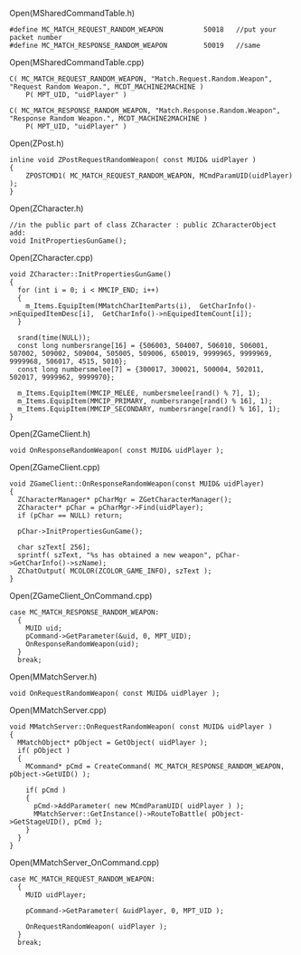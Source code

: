 Open(MSharedCommandTable.h)

    #define MC_MATCH_REQUEST_RANDOM_WEAPON			50018	//put your packet number
    #define MC_MATCH_RESPONSE_RANDOM_WEAPON			50019	//same
    
Open(MSharedCommandTable.cpp)

    C( MC_MATCH_REQUEST_RANDOM_WEAPON, "Match.Request.Random.Weapon", "Request Random Weapon.", MCDT_MACHINE2MACHINE )
        P( MPT_UID, "uidPlayer" )

    C( MC_MATCH_RESPONSE_RANDOM_WEAPON, "Match.Response.Random.Weapon", "Response Random Weapon.", MCDT_MACHINE2MACHINE )
        P( MPT_UID, "uidPlayer" )
        
Open(ZPost.h)

    inline void ZPostRequestRandomWeapon( const MUID& uidPlayer )
    {
        ZPOSTCMD1( MC_MATCH_REQUEST_RANDOM_WEAPON, MCmdParamUID(uidPlayer) );
    }
    

Open(ZCharacter.h)

    //in the public part of class ZCharacter : public ZCharacterObject add:
    void InitPropertiesGunGame();

Open(ZCharacter.cpp)


    void ZCharacter::InitPropertiesGunGame()
    {
      for (int i = 0; i < MMCIP_END; i++) 
      {
        m_Items.EquipItem(MMatchCharItemParts(i),  GetCharInfo()->nEquipedItemDesc[i],  GetCharInfo()->nEquipedItemCount[i]);
      }

      srand(time(NULL));
      const long numbersrange[16] = {506003, 504007, 506010, 506001, 507002, 509002, 509004, 505005, 509006, 650019, 9999965, 9999969, 9999968, 506017, 4515, 5010};
      const long numbersmelee[7] = {300017, 300021, 500004, 502011, 502017, 9999962, 9999970};

      m_Items.EquipItem(MMCIP_MELEE, numbersmelee[rand() % 7], 1);
      m_Items.EquipItem(MMCIP_PRIMARY, numbersrange[rand() % 16], 1);
      m_Items.EquipItem(MMCIP_SECONDARY, numbersrange[rand() % 16], 1);
    }
    

Open(ZGameClient.h) 

    void OnResponseRandomWeapon( const MUID& uidPlayer );

Open(ZGameClient.cpp)

    void ZGameClient::OnResponseRandomWeapon(const MUID& uidPlayer)
    {
      ZCharacterManager* pCharMgr = ZGetCharacterManager();
      ZCharacter* pChar = pCharMgr->Find(uidPlayer);
      if (pChar == NULL) return;

      pChar->InitPropertiesGunGame();

      char szText[ 256];
      sprintf( szText, "%s has obtained a new weapon", pChar->GetCharInfo()->szName);
      ZChatOutput( MCOLOR(ZCOLOR_GAME_INFO), szText );
    }


Open(ZGameClient_OnCommand.cpp)

    case MC_MATCH_RESPONSE_RANDOM_WEAPON:
      {
        MUID uid;
        pCommand->GetParameter(&uid, 0, MPT_UID);
        OnResponseRandomWeapon(uid);
      }
      break;

Open(MMatchServer.h)

    void OnRequestRandomWeapon( const MUID& uidPlayer );
    
Open(MMatchServer.cpp)


    void MMatchServer::OnRequestRandomWeapon( const MUID& uidPlayer )
    {
      MMatchObject* pObject = GetObject( uidPlayer );
      if( pObject )
      {
        MCommand* pCmd = CreateCommand( MC_MATCH_RESPONSE_RANDOM_WEAPON, pObject->GetUID() );

        if( pCmd )
        {
          pCmd->AddParameter( new MCmdParamUID( uidPlayer ) );
          MMatchServer::GetInstance()->RouteToBattle( pObject->GetStageUID(), pCmd );
        }
      }
    }
    

Open(MMatchServer_OnCommand.cpp)


    case MC_MATCH_REQUEST_RANDOM_WEAPON:
      {
        MUID uidPlayer;

        pCommand->GetParameter( &uidPlayer, 0, MPT_UID );

        OnRequestRandomWeapon( uidPlayer );
      }
      break;

    
    
    


